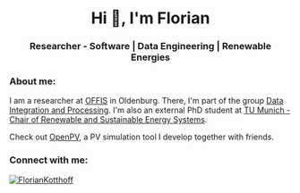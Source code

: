 <h1 align="center">Hi 👋, I'm Florian</h1>
<h3 align="center">Researcher - Software | Data Engineering | Renewable Energies</h3>



<h3 align="left">About me:</h3>
<p align="left">
I am a researcher at <a href="https://www.offis.de/" target="_blank" rel="noreferrer">OFFIS</a> in Oldenburg.
There, I'm part of the group <a href="https://www.offis.de/en/applications/energy/data-integration-and-processing.html" target="_blank" rel="noreferrer">Data Integration and Processing</a>. 
I'm also an external PhD student at <a href="https://www.epe.ed.tum.de/en/ens/homepage/" target="_blank" rel="noreferrer">TU Munich - Chair of Renewable and Sustainable Energy Systems</a>. 

Check out <a href="https://www.openpv.de/" target="_blank" rel="noreferrer">OpenPV</a>, a PV simulation tool I develop together with friends.


<h3 align="left">Connect with me:</h3>

<p align="left"> <a href="https://mastodon.energy/@floko" target="blank"><img src="https://img.shields.io/mastodon/follow/109829890350896281?domain=https%3A%2F%2Fmastodon.energy" alt="FlorianKotthoff" /></a> </p>
<p align="left">

<a rel="me" href="https://mastodon.energy/@floko"> </a>
